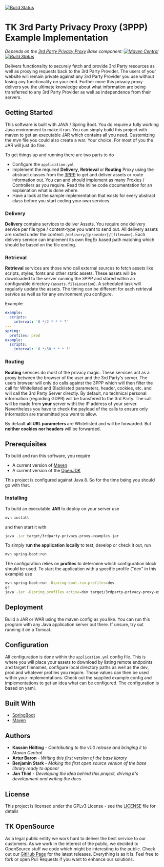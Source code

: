 [![Build Status](https://travis-ci.org/DieTechniker/3rdparty-privacy-proxy-examples.svg?branch=master)](https://travis-ci.org/DieTechniker/3rdparty-privacy-proxy-examples)

# TK 3rd Party Privacy Proxy (3PPP) Example Implementation

*Depends on the [3rd Party Privacy Proxy](https://github.com/DieTechniker/3rdparty-privacy-proxy) Base component: [![Maven Central](https://maven-badges.herokuapp.com/maven-central/de.tk.opensource/3rdparty-privacy-proxy/badge.svg?style=flat)](https://maven-badges.herokuapp.com/maven-central/de.tk.opensource/3rdparty-privacy-proxy) [![Build Status](https://travis-ci.org/DieTechniker/3rdparty-privacy-proxy.svg?branch=master)](https://travis-ci.org/DieTechniker/3rdparty-privacy-proxy)*

Delivers functionality to securely fetch and provide 3rd Party resources as well as proxying requests back to the 3rd Party Provider. The users of your website will remain private against any 3rd Party Provider you use without losing any functionality on your end. Further more this privacy proxy delivers you the ultimate knowledge about what information are being transferred to any 3rd Party Provider as well as independence from their servers.

## Getting Started

This software is built with JAVA / Spring Boot. You do require a fully working Java environment to make it run. You can simply build this project with maven to get an executable JAR which contains all you need. Customizing the mvn file you could also create a war. Your choice. For most of you the JAR will just do fine.

To get things up and running there are two parts to do

* Configure the ```application.yml```
* Implement the required **Delivery**, **Retrieval** or **Routing** Proxy using the abstract classes from the [3PPP](https://github.com/DieTechniker/3rdparty-privacy-proxy) to get and deliver assets or route information out. You can and should implement as many Proxies / Controllers as you require. Read the inline code documentation for an explaination what is done where.
* Have a look at the sample implementation that exists for every abstract class before you start coding your own services.

### Delivery

**Delivery** contains services to deliver Assets. You require one delivery service per file type / content-type you want to send out.
All delivery assets are routed under the context: `/delivery/[provider]/[filename]`. Each delivery service can implement its own RegEx based path matching which should be based on the file ending.

### Retrieval

**Retrieval** services are those who call external sources to fetch assets like scripts, styles, fonts and other static assets.
These assets will be downloaded to the server running the 3PPP and stored within an configurable directory (`assets.fileLocation`).
A scheduled task will regularly update the assets. The timing can be different for each retrieval service as well as for any environment you configure.

Example:

```yaml
example:
  scripts:
    interval: '0 */2 * * * ?'
---
spring:
  profiles: prod
example:
  scripts:
    interval: '0 */30 * * * ?'
```

### Routing

**Routing** services do most of the privacy magic. These services act as a proxy between the browser of the user and the 3rd Party's server.
The users browser will only do calls against the 3PPP which will then filter the call for Whitelisted and Blacklisted parameters, header, cookies, etc. and will call the 3rd Party Server directly.
By default, no technical personal information (regarding GDPR) will be transfered to the 3rd Party. The call will be made from **your** server witht the IP address of your server.
Nevertheless you have to check the payload of the calls to ensure only information are transmitted you want to allow.

By default **all URL parameters** are Whitelisted and will be forwarded. But **neither cookies nor headers** will be forwarded.

## Prerequisites

To build and run this software, you require

* A current version of [Maven](https://maven.apache.org/)
* A current version of the [OpenJDK](https://developers.redhat.com/products/openjdk/download/)

This project is configured against Java 8. So for the time being you should go with that.

### Installing

To build an executable **JAR** to deploy on your server use

```bash
mvn install
```

and then start it with

```bash
java -jar target/3rdparty-privacy-proxy-examples.jar
```

To simply **run the application locally** to test, develop or check it out, run

```bash
mvn spring-boot:run 
```

The configuration relies on **profiles** to determine which configuration block should be used. To start the application with a specific profile ("dev" in this example) use

```bash
mvn spring-boot:run -Dspring-boot.run.profiles=dev
or
java -jar -Dspring.profiles.active=dev target/3rdparty-privacy-proxy-examples.jar
```

## Deployment

Build a JAR or WAR using the maven config as you like. You can run this program with any Java application server out there. If unsure, try out running it on a Tomcat.

## Configuration

All configuration is done within the ```application.yml``` config file. This is where you will place your assets to download by listing remote endpoints and target filenames, configure local directory paths as well as the dev, prod and whatever profiles you require. Those values can then be used within your implementations.
Check out the supplied example config and implementations to get an idea what can be configured. The configuration is based on yaml.

## Built With

* [SpringBoot](http://spring.io/projects/spring-boot)
* [Maven](https://maven.apache.org/)

## Authors

* **Kassim Hölting** - *Contributing to the v1.0 release and bringing it to Maven Central*
* **Artur Baron** - *Writing this first version of the base library*
* **Benjamin Stark** - *Making the first open source version of the base library ready to appear*
* **Jan Thiel** - *Developing the idea behind this project, driving it's development and writing the docs*

## License

This project is licensed under the GPLv3 License - see the [LICENSE](LICENSE) file for details

## TK OpenSource

As a legal public entity we work hard to deliver the best service to our customers. As we work in the interest of the public, we decided to OpenSource stuff we code which might be interesting to the public. Check out our [GitHub Page](https://github.com/DieTechniker/) for the latest releases. Everything is as it is. Feel free to fork or open Pull Requests if you want to enhance our solutions.
